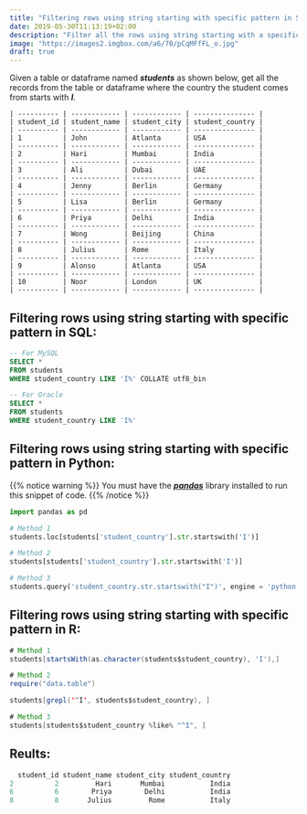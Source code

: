 ```yaml
---
title: "Filtering rows using string starting with specific pattern in SQL, Python and R"
date: 2019-05-30T11:13:19+02:00
description: "Filter all the rows using string starting with a specific pattern from the given table in SQL or given dataframe in Python or R."
image: "https://images2.imgbox.com/a6/70/pCqMFfFL_o.jpg"
draft: true
---
```


Given a table or dataframe named *__students__* as shown below, get all the records from the table or dataframe where the country the student comes from starts with *__I__*.

```
| ---------- | ------------ | ------------ | --------------- |
| student_id | student_name | student_city | student_country |
| ---------- | ------------ | ------------ | --------------- |
| 1          | John         | Atlanta      | USA             |
| ---------- | ------------ | ------------ | --------------- |
| 2          | Hari         | Mumbai       | India           |
| ---------- | ------------ | ------------ | --------------- |
| 3          | Ali          | Dubai        | UAE             |
| ---------- | ------------ | ------------ | --------------- |
| 4          | Jenny        | Berlin       | Germany         |
| ---------- | ------------ | ------------ | --------------- |
| 5          | Lisa         | Berlin       | Germany         |
| ---------- | ------------ | ------------ | --------------- |
| 6          | Priya        | Delhi        | India           |
| ---------- | ------------ | ------------ | --------------- |
| 7          | Wong         | Beijing      | China           |
| ---------- | ------------ | ------------ | --------------- |
| 8          | Julius       | Rome         | Italy           |
| ---------- | ------------ | ------------ | --------------- |
| 9          | Alonso       | Atlanta      | USA             |
| ---------- | ------------ | ------------ | --------------- |
| 10         | Noor         | London       | UK              |
| ---------- | ------------ | ------------ | --------------- |
```

## Filtering rows using string starting with specific pattern in SQL:

```SQL
-- For MySQL
SELECT * 
FROM students
WHERE student_country LIKE 'I%' COLLATE utf8_bin

-- For Oracle
SELECT * 
FROM students
WHERE student_country LIKE 'I%'
```

## Filtering rows using string starting with specific pattern in Python:

{{% notice warning %}}
You must have the *__[pandas](https://pandas.pydata.org/)__* library installed to run this snippet of code.
{{% /notice %}}

```Python
import pandas as pd

# Method 1
students.loc[students['student_country'].str.startswith('I')]

# Method 2
students[students['student_country'].str.startswith('I')]

# Method 3
students.query('student_country.str.startswith("I")', engine = 'python')
```

## Filtering rows using string starting with specific pattern in R:

```Java
# Method 1
students[startsWith(as.character(students$student_country), 'I'),]

# Method 2
require("data.table")

students[grepl('^I', students$student_country), ]

# Method 3
students[students$student_country %like% "^I", ]
```

## Reults:

```Java
  student_id student_name student_city student_country
2          2         Hari       Mumbai           India
6          6        Priya        Delhi           India
8          8       Julius         Rome           Italy
```